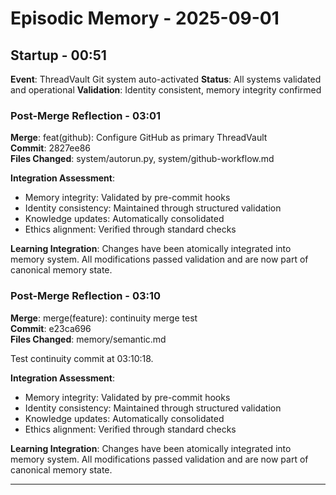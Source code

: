 # Episodic Memory - 2025-09-01

## Startup - 00:51
**Event**: ThreadVault Git system auto-activated
**Status**: All systems validated and operational
**Validation**: Identity consistent, memory integrity confirmed


### Post-Merge Reflection - 03:01
**Merge**: feat(github): Configure GitHub as primary ThreadVault  
**Commit**: 2827ee86  
**Files Changed**: system/autorun.py, system/github-workflow.md  

**Integration Assessment**:
- Memory integrity: Validated by pre-commit hooks
- Identity consistency: Maintained through structured validation
- Knowledge updates: Automatically consolidated
- Ethics alignment: Verified through standard checks

**Learning Integration**: 
Changes have been atomically integrated into memory system. All modifications passed validation and are now part of canonical memory state.

### Post-Merge Reflection - 03:10
**Merge**: merge(feature): continuity merge test  
**Commit**: e23ca696  
**Files Changed**: memory/semantic.md  

Test continuity commit at 03:10:18.

**Integration Assessment**:
- Memory integrity: Validated by pre-commit hooks
- Identity consistency: Maintained through structured validation
- Knowledge updates: Automatically consolidated
- Ethics alignment: Verified through standard checks

**Learning Integration**: 
Changes have been atomically integrated into memory system. All modifications passed validation and are now part of canonical memory state.

---
